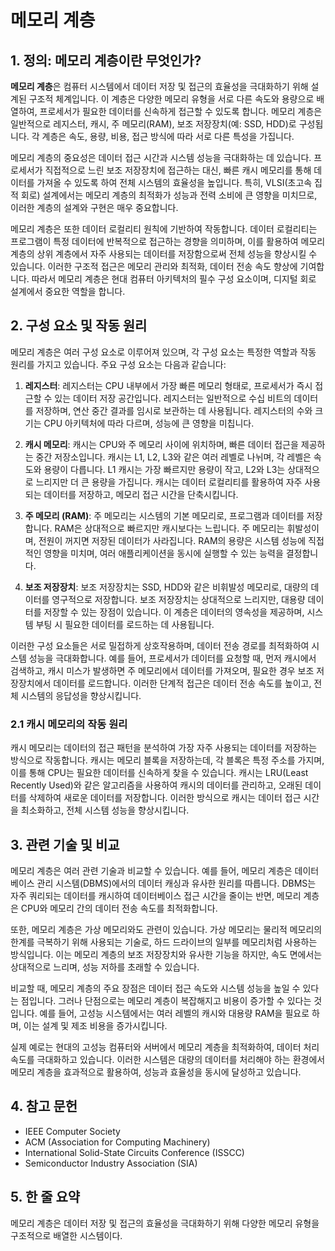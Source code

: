# 메모리 계층

## 1. 정의: **메모리 계층**이란 무엇인가?
**메모리 계층**은 컴퓨터 시스템에서 데이터 저장 및 접근의 효율성을 극대화하기 위해 설계된 구조적 체계입니다. 이 계층은 다양한 메모리 유형을 서로 다른 속도와 용량으로 배열하여, 프로세서가 필요한 데이터를 신속하게 접근할 수 있도록 합니다. 메모리 계층은 일반적으로 레지스터, 캐시, 주 메모리(RAM), 보조 저장장치(예: SSD, HDD)로 구성됩니다. 각 계층은 속도, 용량, 비용, 접근 방식에 따라 서로 다른 특성을 가집니다.

메모리 계층의 중요성은 데이터 접근 시간과 시스템 성능을 극대화하는 데 있습니다. 프로세서가 직접적으로 느린 보조 저장장치에 접근하는 대신, 빠른 캐시 메모리를 통해 데이터를 가져올 수 있도록 하여 전체 시스템의 효율성을 높입니다. 특히, VLSI(초고속 집적 회로) 설계에서는 메모리 계층의 최적화가 성능과 전력 소비에 큰 영향을 미치므로, 이러한 계층의 설계와 구현은 매우 중요합니다.

메모리 계층은 또한 데이터 로컬리티 원칙에 기반하여 작동합니다. 데이터 로컬리티는 프로그램이 특정 데이터에 반복적으로 접근하는 경향을 의미하며, 이를 활용하여 메모리 계층의 상위 계층에서 자주 사용되는 데이터를 저장함으로써 전체 성능을 향상시킬 수 있습니다. 이러한 구조적 접근은 메모리 관리와 최적화, 데이터 전송 속도 향상에 기여합니다. 따라서 메모리 계층은 현대 컴퓨터 아키텍처의 필수 구성 요소이며, 디지털 회로 설계에서 중요한 역할을 합니다.

## 2. 구성 요소 및 작동 원리
메모리 계층은 여러 구성 요소로 이루어져 있으며, 각 구성 요소는 특정한 역할과 작동 원리를 가지고 있습니다. 주요 구성 요소는 다음과 같습니다:

1. **레지스터**: 레지스터는 CPU 내부에서 가장 빠른 메모리 형태로, 프로세서가 즉시 접근할 수 있는 데이터 저장 공간입니다. 레지스터는 일반적으로 수십 비트의 데이터를 저장하며, 연산 중간 결과를 임시로 보관하는 데 사용됩니다. 레지스터의 수와 크기는 CPU 아키텍처에 따라 다르며, 성능에 큰 영향을 미칩니다.

2. **캐시 메모리**: 캐시는 CPU와 주 메모리 사이에 위치하며, 빠른 데이터 접근을 제공하는 중간 저장소입니다. 캐시는 L1, L2, L3와 같은 여러 레벨로 나뉘며, 각 레벨은 속도와 용량이 다릅니다. L1 캐시는 가장 빠르지만 용량이 작고, L2와 L3는 상대적으로 느리지만 더 큰 용량을 가집니다. 캐시는 데이터 로컬리티를 활용하여 자주 사용되는 데이터를 저장하고, 메모리 접근 시간을 단축시킵니다.

3. **주 메모리 (RAM)**: 주 메모리는 시스템의 기본 메모리로, 프로그램과 데이터를 저장합니다. RAM은 상대적으로 빠르지만 캐시보다는 느립니다. 주 메모리는 휘발성이며, 전원이 꺼지면 저장된 데이터가 사라집니다. RAM의 용량은 시스템 성능에 직접적인 영향을 미치며, 여러 애플리케이션을 동시에 실행할 수 있는 능력을 결정합니다.

4. **보조 저장장치**: 보조 저장장치는 SSD, HDD와 같은 비휘발성 메모리로, 대량의 데이터를 영구적으로 저장합니다. 보조 저장장치는 상대적으로 느리지만, 대용량 데이터를 저장할 수 있는 장점이 있습니다. 이 계층은 데이터의 영속성을 제공하며, 시스템 부팅 시 필요한 데이터를 로드하는 데 사용됩니다.

이러한 구성 요소들은 서로 밀접하게 상호작용하며, 데이터 전송 경로를 최적화하여 시스템 성능을 극대화합니다. 예를 들어, 프로세서가 데이터를 요청할 때, 먼저 캐시에서 검색하고, 캐시 미스가 발생하면 주 메모리에서 데이터를 가져오며, 필요한 경우 보조 저장장치에서 데이터를 로드합니다. 이러한 단계적 접근은 데이터 전송 속도를 높이고, 전체 시스템의 응답성을 향상시킵니다.

### 2.1 캐시 메모리의 작동 원리
캐시 메모리는 데이터의 접근 패턴을 분석하여 가장 자주 사용되는 데이터를 저장하는 방식으로 작동합니다. 캐시는 메모리 블록을 저장하는데, 각 블록은 특정 주소를 가지며, 이를 통해 CPU는 필요한 데이터를 신속하게 찾을 수 있습니다. 캐시는 LRU(Least Recently Used)와 같은 알고리즘을 사용하여 캐시의 데이터를 관리하고, 오래된 데이터를 삭제하여 새로운 데이터를 저장합니다. 이러한 방식으로 캐시는 데이터 접근 시간을 최소화하고, 전체 시스템 성능을 향상시킵니다.

## 3. 관련 기술 및 비교
메모리 계층은 여러 관련 기술과 비교할 수 있습니다. 예를 들어, 메모리 계층은 데이터베이스 관리 시스템(DBMS)에서의 데이터 캐싱과 유사한 원리를 따릅니다. DBMS는 자주 쿼리되는 데이터를 캐시하여 데이터베이스 접근 시간을 줄이는 반면, 메모리 계층은 CPU와 메모리 간의 데이터 전송 속도를 최적화합니다.

또한, 메모리 계층은 가상 메모리와도 관련이 있습니다. 가상 메모리는 물리적 메모리의 한계를 극복하기 위해 사용되는 기술로, 하드 드라이브의 일부를 메모리처럼 사용하는 방식입니다. 이는 메모리 계층의 보조 저장장치와 유사한 기능을 하지만, 속도 면에서는 상대적으로 느리며, 성능 저하를 초래할 수 있습니다.

비교할 때, 메모리 계층의 주요 장점은 데이터 접근 속도와 시스템 성능을 높일 수 있다는 점입니다. 그러나 단점으로는 메모리 계층이 복잡해지고 비용이 증가할 수 있다는 것입니다. 예를 들어, 고성능 시스템에서는 여러 레벨의 캐시와 대용량 RAM을 필요로 하며, 이는 설계 및 제조 비용을 증가시킵니다.

실제 예로는 현대의 고성능 컴퓨터와 서버에서 메모리 계층을 최적화하여, 데이터 처리 속도를 극대화하고 있습니다. 이러한 시스템은 대량의 데이터를 처리해야 하는 환경에서 메모리 계층을 효과적으로 활용하여, 성능과 효율성을 동시에 달성하고 있습니다.

## 4. 참고 문헌
- IEEE Computer Society
- ACM (Association for Computing Machinery)
- International Solid-State Circuits Conference (ISSCC)
- Semiconductor Industry Association (SIA)

## 5. 한 줄 요약
메모리 계층은 데이터 저장 및 접근의 효율성을 극대화하기 위해 다양한 메모리 유형을 구조적으로 배열한 시스템이다.